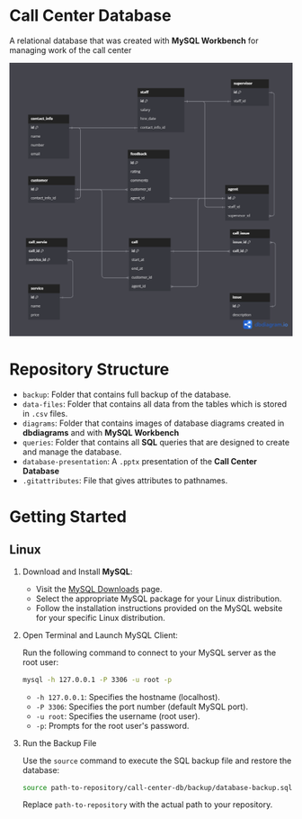 # Call Center Database

A relational database that was created with __MySQL Workbench__ for managing work of the call center

![database-diagram-dark](diagrams\database-diagram-dark.png)

# Repository Structure

- `backup`: Folder that contains full backup of the database.
- `data-files`: Folder that contains all data from the tables which is stored in `.csv` files.
- `diagrams`: Folder that contains images of database diagrams created in __dbdiagrams__ and with __MySQL Workbench__ 
- `queries`: Folder that contains all __SQL__ queries that are designed to create and manage the database.
- `database-presentation`: A `.pptx` presentation of the __Call Center Database__
- `.gitattributes`: File that gives attributes to pathnames.

# Getting Started

## Linux

1. Download and Install __MySQL__:

    - Visit the [MySQL Downloads](https://dev.mysql.com/downloads/) page.
    - Select the appropriate MySQL package for your Linux distribution.
    - Follow the installation instructions provided on the MySQL website for your specific Linux distribution.

2. Open Terminal and Launch MySQL Client:

    Run the following command to connect to your MySQL server as the root user:

    ```bash
    mysql -h 127.0.0.1 -P 3306 -u root -p
    ```

    - `-h 127.0.0.1`: Specifies the hostname (localhost).
    - `-P 3306`: Specifies the port number (default MySQL port).
    - `-u root`: Specifies the username (root user).
    - `-p`: Prompts for the root user's password.

3. Run the Backup File

    Use the `source` command to execute the SQL backup file and restore the database:

    ```bash
    source path-to-repository/call-center-db/backup/database-backup.sql;
    ```

    Replace `path-to-repository` with the actual path to your repository.